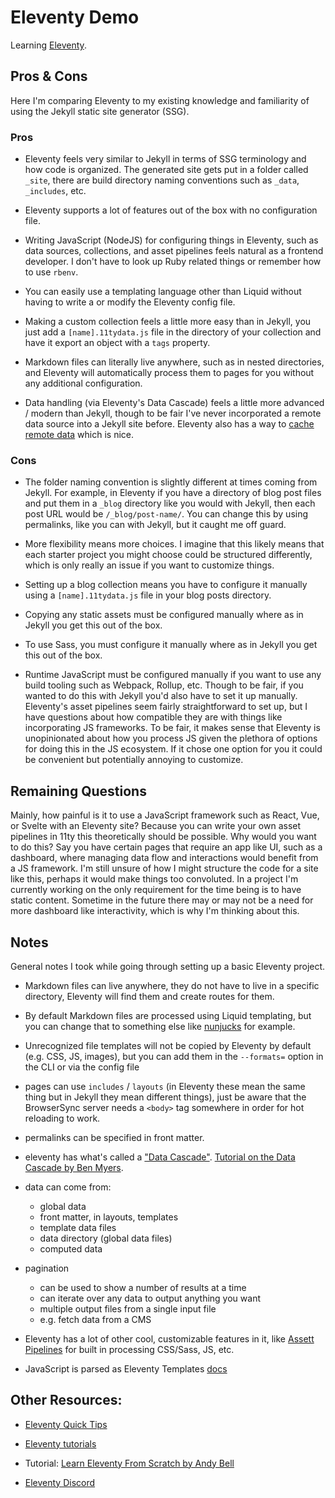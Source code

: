 # Eleventy Demo

Learning [Eleventy](https://www.11ty.dev/).

## Pros & Cons

Here I'm comparing Eleventy to my existing knowledge and familiarity of using the Jekyll static site generator (SSG).

### Pros

- Eleventy feels very similar to Jekyll in terms of SSG terminology and how code is organized. The generated site gets put in a folder called `_site`, there are build directory naming conventions such as `_data`, `_includes`, etc.

- Eleventy supports a lot of features out of the box with no configuration file.

- Writing JavaScript (NodeJS) for configuring things in Eleventy, such as data sources, collections, and asset pipelines feels natural as a frontend developer. I don't have to look up Ruby related things or remember how to use `rbenv`.

- You can easily use a templating language other than Liquid without having to write a or modify the Eleventy config file.

- Making a custom collection feels a little more easy than in Jekyll, you just add a `[name].11tydata.js` file in the directory of your collection and have it export an object with a `tags` property.

- Markdown files can literally live anywhere, such as in nested directories, and Eleventy will automatically process them to pages for you without any additional configuration.

- Data handling (via Eleventy's Data Cascade) feels a little more advanced / modern than Jekyll, though to be fair I've never incorporated a remote data source into a Jekyll site before. Eleventy also has a way to [cache remote data](https://www.11ty.dev/docs/quicktips/) which is nice.

### Cons

- The folder naming convention is slightly different at times coming from Jekyll. For example, in Eleventy if you have a directory of blog post files and put them in a `_blog` directory like you would with Jekyll, then each post URL would be `/_blog/post-name/`. You can change this by using permalinks, like you can with Jekyll, but it caught me off guard.

- More flexibility means more choices. I imagine that this likely means that each starter project you might choose could be structured differently, which is only really an issue if you want to customize things.

- Setting up a blog collection means you have to configure it manually using a `[name].11tydata.js` file in your blog posts directory.

- Copying any static assets must be configured manually where as in Jekyll you get this out of the box.

- To use Sass, you must configure it manually where as in Jekyll you get this out of the box.

- Runtime JavaScript must be configured manually if you want to use any build tooling such as Webpack, Rollup, etc. Though to be fair, if you wanted to do this with Jekyll you'd also have to set it up manually. Eleventy's asset pipelines seem fairly straightforward to set up, but I have questions about how compatible they are with things like incorporating JS frameworks. To be fair, it makes sense that Eleventy is unopinionated about how you process JS given the plethora of options for doing this in the JS ecosystem. If it chose one option for you it could be convenient but potentially annoying to customize.

## Remaining Questions

Mainly, how painful is it to use a JavaScript framework such as React, Vue, or Svelte with an Eleventy site? Because you can write your own asset pipelines in 11ty this theoretically should be possible. Why would you want to do this? Say you have certain pages that require an app like UI, such as a dashboard, where managing data flow and interactions would benefit from a JS framework. I'm still unsure of how I might structure the code for a site like this, perhaps it would make things too convoluted. In a project I'm currently working on the only requirement for the time being is to have static content. Sometime in the future there may or may not be a need for more dashboard like interactivity, which is why I'm thinking about this.

## Notes

General notes I took while going through setting up a basic Eleventy project.

- Markdown files can live anywhere, they do not have to live in a specific directory, Eleventy will find them and create routes for them.

- By default Markdown files are processed using Liquid templating, but you can change that to something else like [nunjucks](https://mozilla.github.io/nunjucks/) for example.

- Unrecognized file templates will not be copied by Eleventy by default (e.g. CSS, JS, images), but you can add them in the `--formats=` option in the CLI or via the config file

- pages can use `includes` / `layouts` (in Eleventy these mean the same thing but in Jekyll they mean different things), just be aware that the BrowserSync server needs a `<body>` tag somewhere in order for hot reloading to work.

- permalinks can be specified in front matter.

- eleventy has what's called a ["Data Cascade"](https://www.11ty.dev/docs/data-cascade/). [Tutorial on the Data Cascade by Ben Myers](https://benmyers.dev/blog/eleventy-data-cascade/).

- data can come from:
    - global data
    - front matter, in layouts, templates
    - template data files
    - data directory (global data files)
    - computed data

- pagination
    - can be used to show a number of results at a time
    - can iterate over any data to output anything you want
    - multiple output files from a single input file
    - e.g. fetch data from a CMS 

- Eleventy has a lot of other cool, customizable features in it, like [Assett Pipelines](https://mxb.dev/blog/eleventy-asset-pipeline/) for built in processing CSS/Sass, JS, etc.

- JavaScript is parsed as Eleventy Templates [docs](https://www.11ty.dev/docs/languages/javascript/#classes)

## Other Resources:

- [Eleventy Quick Tips](https://www.11ty.dev/docs/quicktips/)

- [Eleventy tutorials](https://www.11ty.dev/docs/tutorials/)

- Tutorial: [Learn Eleventy From Scratch by Andy Bell](https://learneleventyfromscratch.com/)

- [Eleventy Discord](https://www.11ty.dev/blog/discord/)